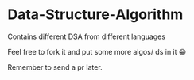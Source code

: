 # Data-Structure-Algorithm

Contains different DSA from different languages

Feel free to fork it and put some more algos/ ds in it 😁

Remember to send a pr later.
